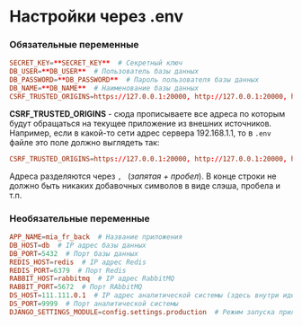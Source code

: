 # Настройки через .env 

### Обязательные переменные
``` toml
SECRET_KEY=**SECRET_KEY**  # Секретный ключ
DB_USER=**DB_USER**  # Пользователь базы данных
DB_PASSWORD=**DB_PASSWORD**  # Пароль пользователя базы данных
DB_NAME=**DB_NAME**  # Наименование базы данных
CSRF_TRUSTED_ORIGINS=https://127.0.0.1:20000, http://127.0.0.1:20000, https://localhost:20000, http://localhost:20000  # Доверенные адреса для CSRF проверки
```

**CSRF_TRUSTED_ORIGINS** - сюда прописываете все адреса по которым будут обращаться на текущее приложение из внешних источников. Например, если в какой-то сети адрес сервера 192.168.1.1, то в `.env` файле это поле должно выглядеть так: 
``` toml
CSRF_TRUSTED_ORIGINS=https://127.0.0.1:20000, http://127.0.0.1:20000, https://localhost:20000, http://localhost:20000, https://192.168.1.1:20000, http://192.168.1.1:20000
```
Адреса разделяются через ```, ``` (*запятая + пробел*). В конце строки не должно быть никаких добавочных символов в виде слэша, пробела и т.п.

### Необязательные переменные
``` toml
APP_NAME=mia_fr_back  # Название приложения
DB_HOST=db  # IP адрес базы данных
DB_PORT=5432  # Порт базы данных
REDIS_HOST=redis  # IP адрес Redis
REDIS_PORT=6379  # Порт Redis
RABBIT_HOST=rabbitmq  # IP адрес RabbitMQ
RABBIT_PORT=5672  # Порт RAbbitMQ
DS_HOST=111.111.0.1  # IP адрес аналитической системы (здесь внутри идёт своя сеть с настройкой ipam subnet 111.111.0.0/24)
DS_PORT=9999  # Порт аналитической системы
DJANGO_SETTINGS_MODULE=config.settings.production  # Режим запуска приложения (по умолчанию production, для дебага development)
```
 